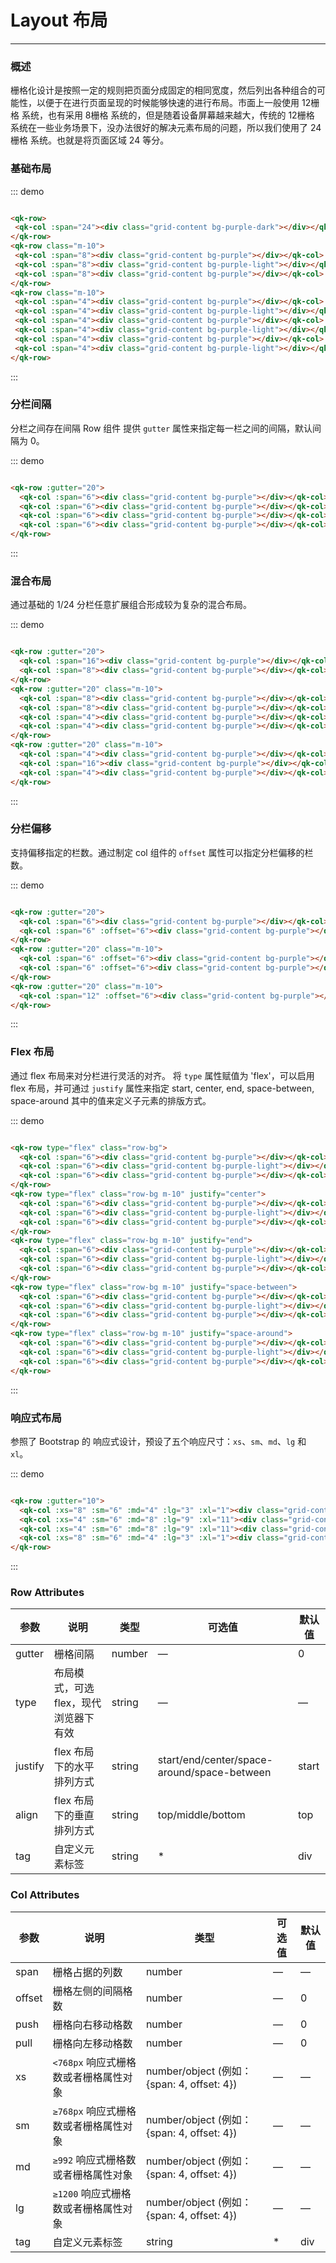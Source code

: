 # Layout 布局
----
### 概述
栅格化设计是按照一定的规则把页面分成固定的相同宽度，然后列出各种组合的可能性，以便于在进行页面呈现的时候能够快速的进行布局。市面上一般使用 12栅格 系统，也有采用 8栅格 系统的，但是随着设备屏幕越来越大，传统的 12栅格 系统在一些业务场景下，没办法很好的解决元素布局的问题，所以我们使用了 24栅格 系统。也就是将页面区域 24 等分。
### 基础布局
<div class="demo-block">
 <qk-row>
   <qk-col :span="24"><div class="grid-content bg-purple-dark"></div></qk-col>
 </qk-row>
 <qk-row class="m-10">
   <qk-col :span="8"><div class="grid-content bg-purple"></div></qk-col>
   <qk-col :span="8"><div class="grid-content bg-purple-light"></div></qk-col>
   <qk-col :span="8"><div class="grid-content bg-purple"></div></qk-col>
 </qk-row>
 <qk-row class="m-10">
   <qk-col :span="4"><div class="grid-content bg-purple"></div></qk-col>
   <qk-col :span="4"><div class="grid-content bg-purple-light"></div></qk-col>
   <qk-col :span="4"><div class="grid-content bg-purple"></div></qk-col>
   <qk-col :span="4"><div class="grid-content bg-purple-light"></div></qk-col>
   <qk-col :span="4"><div class="grid-content bg-purple"></div></qk-col>
   <qk-col :span="4"><div class="grid-content bg-purple-light"></div></qk-col>
 </qk-row>
</div>

::: demo
```html

<qk-row>
 <qk-col :span="24"><div class="grid-content bg-purple-dark"></div></qk-col>
</qk-row>
<qk-row class="m-10">
 <qk-col :span="8"><div class="grid-content bg-purple"></div></qk-col>
 <qk-col :span="8"><div class="grid-content bg-purple-light"></div></qk-col>
 <qk-col :span="8"><div class="grid-content bg-purple"></div></qk-col>
</qk-row>
<qk-row class="m-10">
 <qk-col :span="4"><div class="grid-content bg-purple"></div></qk-col>
 <qk-col :span="4"><div class="grid-content bg-purple-light"></div></qk-col>
 <qk-col :span="4"><div class="grid-content bg-purple"></div></qk-col>
 <qk-col :span="4"><div class="grid-content bg-purple-light"></div></qk-col>
 <qk-col :span="4"><div class="grid-content bg-purple"></div></qk-col>
 <qk-col :span="4"><div class="grid-content bg-purple-light"></div></qk-col>
</qk-row>

```
:::

### 分栏间隔

分栏之间存在间隔
Row 组件 提供 ```gutter``` 属性来指定每一栏之间的间隔，默认间隔为 0。

<div class="demo-block">
  <qk-row :gutter="20">
    <qk-col :span="6"><div class="grid-content bg-purple"></div></qk-col>
    <qk-col :span="6"><div class="grid-content bg-purple"></div></qk-col>
    <qk-col :span="6"><div class="grid-content bg-purple"></div></qk-col>
    <qk-col :span="6"><div class="grid-content bg-purple"></div></qk-col>
  </qk-row>
</div>

::: demo

```html

<qk-row :gutter="20">
  <qk-col :span="6"><div class="grid-content bg-purple"></div></qk-col>
  <qk-col :span="6"><div class="grid-content bg-purple"></div></qk-col>
  <qk-col :span="6"><div class="grid-content bg-purple"></div></qk-col>
  <qk-col :span="6"><div class="grid-content bg-purple"></div></qk-col>
</qk-row>

```

:::

### 混合布局

通过基础的 1/24 分栏任意扩展组合形成较为复杂的混合布局。

<div class="demo-block">
  <qk-row :gutter="20">
    <qk-col :span="16"><div class="grid-content bg-purple"></div></qk-col>
    <qk-col :span="8"><div class="grid-content bg-purple"></div></qk-col>
  </qk-row>
  <qk-row :gutter="20" class="m-10">
    <qk-col :span="8"><div class="grid-content bg-purple"></div></qk-col>
    <qk-col :span="8"><div class="grid-content bg-purple"></div></qk-col>
    <qk-col :span="4"><div class="grid-content bg-purple"></div></qk-col>
    <qk-col :span="4"><div class="grid-content bg-purple"></div></qk-col>
  </qk-row>
  <qk-row :gutter="20" class="m-10">
    <qk-col :span="4"><div class="grid-content bg-purple"></div></qk-col>
    <qk-col :span="16"><div class="grid-content bg-purple"></div></qk-col>
    <qk-col :span="4"><div class="grid-content bg-purple"></div></qk-col>
  </qk-row>
</div>

::: demo

```html

<qk-row :gutter="20">
  <qk-col :span="16"><div class="grid-content bg-purple"></div></qk-col>
  <qk-col :span="8"><div class="grid-content bg-purple"></div></qk-col>
</qk-row>
<qk-row :gutter="20" class="m-10">
  <qk-col :span="8"><div class="grid-content bg-purple"></div></qk-col>
  <qk-col :span="8"><div class="grid-content bg-purple"></div></qk-col>
  <qk-col :span="4"><div class="grid-content bg-purple"></div></qk-col>
  <qk-col :span="4"><div class="grid-content bg-purple"></div></qk-col>
</qk-row>
<qk-row :gutter="20" class="m-10">
  <qk-col :span="4"><div class="grid-content bg-purple"></div></qk-col>
  <qk-col :span="16"><div class="grid-content bg-purple"></div></qk-col>
  <qk-col :span="4"><div class="grid-content bg-purple"></div></qk-col>
</qk-row>

```

:::

### 分栏偏移

支持偏移指定的栏数。通过制定 col 组件的 ```offset``` 属性可以指定分栏偏移的栏数。

<div class="demo-block">
  <qk-row :gutter="20">
    <qk-col :span="6"><div class="grid-content bg-purple"></div></qk-col>
    <qk-col :span="6" :offset="6"><div class="grid-content bg-purple"></div></qk-col>
  </qk-row>
  <qk-row :gutter="20" class="m-10">
    <qk-col :span="6" :offset="6"><div class="grid-content bg-purple"></div></qk-col>
    <qk-col :span="6" :offset="6"><div class="grid-content bg-purple"></div></qk-col>
  </qk-row>
  <qk-row :gutter="20" class="m-10">
    <qk-col :span="12" :offset="6"><div class="grid-content bg-purple"></div></qk-col>
  </qk-row>
</div>

::: demo

```html

<qk-row :gutter="20">
  <qk-col :span="6"><div class="grid-content bg-purple"></div></qk-col>
  <qk-col :span="6" :offset="6"><div class="grid-content bg-purple"></div></qk-col>
</qk-row>
<qk-row :gutter="20" class="m-10">
  <qk-col :span="6" :offset="6"><div class="grid-content bg-purple"></div></qk-col>
  <qk-col :span="6" :offset="6"><div class="grid-content bg-purple"></div></qk-col>
</qk-row>
<qk-row :gutter="20" class="m-10">
  <qk-col :span="12" :offset="6"><div class="grid-content bg-purple"></div></qk-col>
</qk-row>

```

:::

### Flex 布局

通过 flex 布局来对分栏进行灵活的对齐。
将 ```type``` 属性赋值为 'flex'，可以启用 flex 布局，并可通过 ```justify``` 属性来指定 start, center, end, space-between, space-around 其中的值来定义子元素的排版方式。
<div class="demo-block">
  <qk-row type="flex" class="row-bg">
    <qk-col :span="6"><div class="grid-content bg-purple"></div></qk-col>
    <qk-col :span="6"><div class="grid-content bg-purple-light"></div></qk-col>
    <qk-col :span="6"><div class="grid-content bg-purple"></div></qk-col>
  </qk-row>
  <qk-row type="flex" class="row-bg m-10" justify="center">
    <qk-col :span="6"><div class="grid-content bg-purple"></div></qk-col>
    <qk-col :span="6"><div class="grid-content bg-purple-light"></div></qk-col>
    <qk-col :span="6"><div class="grid-content bg-purple"></div></qk-col>
  </qk-row>
  <qk-row type="flex" class="row-bg m-10" justify="end">
    <qk-col :span="6"><div class="grid-content bg-purple"></div></qk-col>
    <qk-col :span="6"><div class="grid-content bg-purple-light"></div></qk-col>
    <qk-col :span="6"><div class="grid-content bg-purple"></div></qk-col>
  </qk-row>
  <qk-row type="flex" class="row-bg m-10" justify="space-between">
    <qk-col :span="6"><div class="grid-content bg-purple"></div></qk-col>
    <qk-col :span="6"><div class="grid-content bg-purple-light"></div></qk-col>
    <qk-col :span="6"><div class="grid-content bg-purple"></div></qk-col>
  </qk-row>
  <qk-row type="flex" class="row-bg m-10" justify="space-around">
    <qk-col :span="6"><div class="grid-content bg-purple"></div></qk-col>
    <qk-col :span="6"><div class="grid-content bg-purple-light"></div></qk-col>
    <qk-col :span="6"><div class="grid-content bg-purple"></div></qk-col>
  </qk-row>
</div>

::: demo

```html

<qk-row type="flex" class="row-bg">
  <qk-col :span="6"><div class="grid-content bg-purple"></div></qk-col>
  <qk-col :span="6"><div class="grid-content bg-purple-light"></div></qk-col>
  <qk-col :span="6"><div class="grid-content bg-purple"></div></qk-col>
</qk-row>
<qk-row type="flex" class="row-bg m-10" justify="center">
  <qk-col :span="6"><div class="grid-content bg-purple"></div></qk-col>
  <qk-col :span="6"><div class="grid-content bg-purple-light"></div></qk-col>
  <qk-col :span="6"><div class="grid-content bg-purple"></div></qk-col>
</qk-row>
<qk-row type="flex" class="row-bg m-10" justify="end">
  <qk-col :span="6"><div class="grid-content bg-purple"></div></qk-col>
  <qk-col :span="6"><div class="grid-content bg-purple-light"></div></qk-col>
  <qk-col :span="6"><div class="grid-content bg-purple"></div></qk-col>
</qk-row>
<qk-row type="flex" class="row-bg m-10" justify="space-between">
  <qk-col :span="6"><div class="grid-content bg-purple"></div></qk-col>
  <qk-col :span="6"><div class="grid-content bg-purple-light"></div></qk-col>
  <qk-col :span="6"><div class="grid-content bg-purple"></div></qk-col>
</qk-row>
<qk-row type="flex" class="row-bg m-10" justify="space-around">
  <qk-col :span="6"><div class="grid-content bg-purple"></div></qk-col>
  <qk-col :span="6"><div class="grid-content bg-purple-light"></div></qk-col>
  <qk-col :span="6"><div class="grid-content bg-purple"></div></qk-col>
</qk-row>

```

:::

### 响应式布局

参照了 Bootstrap 的 响应式设计，预设了五个响应尺寸：```xs```、```sm```、```md```、```lg``` 和 ```xl```。
<div class="demo-block">
  <qk-row :gutter="10">
    <qk-col :xs="8" :sm="6" :md="4" :lg="3" :xl="1"><div class="grid-content bg-purple"></div></qk-col>
    <qk-col :xs="4" :sm="6" :md="8" :lg="9" :xl="11"><div class="grid-content bg-purple-light"></div></qk-col>
    <qk-col :xs="4" :sm="6" :md="8" :lg="9" :xl="11"><div class="grid-content bg-purple"></div></qk-col>
    <qk-col :xs="8" :sm="6" :md="4" :lg="3" :xl="1"><div class="grid-content bg-purple-light"></div></qk-col>
  </qk-row>
</div>


::: demo
```html

<qk-row :gutter="10">
  <qk-col :xs="8" :sm="6" :md="4" :lg="3" :xl="1"><div class="grid-content bg-purple"></div></qk-col>
  <qk-col :xs="4" :sm="6" :md="8" :lg="9" :xl="11"><div class="grid-content bg-purple-light"></div></qk-col>
  <qk-col :xs="4" :sm="6" :md="8" :lg="9" :xl="11"><div class="grid-content bg-purple"></div></qk-col>
  <qk-col :xs="8" :sm="6" :md="4" :lg="3" :xl="1"><div class="grid-content bg-purple-light"></div></qk-col>
</qk-row>

```

:::

### Row Attributes

| 参数      | 说明          | 类型      | 可选值                           | 默认值  |
|---------- |-------------- |---------- |--------------------------------  |-------- |
| gutter | 栅格间隔 | number | — | 0 |
| type | 布局模式，可选 flex，现代浏览器下有效 | string | — | — |
| justify | flex 布局下的水平排列方式 | string | start/end/center/space-around/space-between | start |
| align | flex 布局下的垂直排列方式 | string | top/middle/bottom | top |
| tag | 自定义元素标签 | string | * | div |

### Col Attributes
| 参数      | 说明          | 类型      | 可选值                           | 默认值  |
|---------- |-------------- |---------- |--------------------------------  |-------- |
| span | 栅格占据的列数 | number | — | — |
| offset | 栅格左侧的间隔格数 | number | — | 0 |
| push |  栅格向右移动格数 | number | — | 0 |
| pull |  栅格向左移动格数 | number | — | 0 |
| xs | `<768px` 响应式栅格数或者栅格属性对象 | number/object (例如： {span: 4, offset: 4}) | — | — |
| sm | `≥768px` 响应式栅格数或者栅格属性对象 | number/object (例如： {span: 4, offset: 4}) | — | — |
| md | `≥992` 响应式栅格数或者栅格属性对象 | number/object (例如： {span: 4, offset: 4}) | — | — |
| lg | `≥1200` 响应式栅格数或者栅格属性对象 | number/object (例如： {span: 4, offset: 4}) | — | — |
| tag | 自定义元素标签 | string | * | div |
